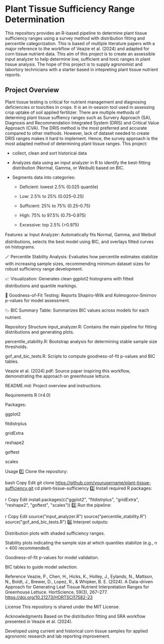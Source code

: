 # Plant Tissue Sufficiency Range Determination<br />

This repository provides an R-based pipeline to determine plant tissue sufficiency ranges using a survey method with distribution fitting and percentile categorization. This is based of multiple literature papers with a major reference to the workflow of Veazie et al. (2024) and adapted for corn tissue nutrient data. This aim of this project is to create an assessible input analyzer to help determine low, sufficient and toxic ranges in plant tissue analysis. The hope of this project is to supply agronomist and labortory technicians with a starter based in intepreting plant tissue nutrient reports.

## Project Overview<br />
Plant tissue testing is critical for nutrient management and diagnosing deficiencies or toxicities in crops. It is an in-season tool used in assessing crop uptake of soil applied fertilizer. There are multiple methods of determing plant tissue suffiency ranges such as Survery Approach (SA), Diagnosis and Recommendation Integrated System (DRIS) and Critical Value Approach (CVA). The DRIS method is the most preferred and accurate compared to other methods. However, lack of dataset needed to create DRIS ranges makes it hard to implement. Hence, the survey approach is the most adapted method of determining plant tissue ranges. 
This project:

- collect, clean and sort historical data
- Analyzes data using an input analyzer in R to identify the best-fitting distribution (Normal, Gamma, or Weibull) based on BIC.

- Segments data into categories:

    - Deficient: lowest 2.5% (0.025 quantile)

    - Low: 2.5% to 25% (0.025–0.25)

    - Sufficient: 25% to 75% (0.25–0.75)

    - High: 75% to 97.5% (0.75–0.975)

    - Excessive: top 2.5% (>0.975)


Features
📊 Input Analyzer: Automatically fits Normal, Gamma, and Weibull distributions, selects the best model using BIC, and overlays fitted curves on histograms.

🪄 Percentile Stability Analysis: Evaluates how percentile estimates stabilize with increasing sample sizes, recommending minimum dataset sizes for robust sufficiency range development.

📈 Visualization: Generates clean ggplot2 histograms with fitted distributions and quantile markings.

📝 Goodness-of-Fit Testing: Reports Shapiro-Wilk and Kolmogorov-Smirnov p-values for model assessment.

📉 BIC Summary Table: Summarizes BIC values across models for each nutrient.

Repository Structure
input_analyzer.R: Contains the main pipeline for fitting distributions and generating plots.

percentile_stability.R: Bootstrap analysis for determining stable sample size thresholds.

gof_and_bic_tests.R: Scripts to compute goodness-of-fit p-values and BIC tables.

Veazie et al. (2024).pdf: Source paper inspiring this workflow, demonstrating the approach on greenhouse lettuce.

README.md: Project overview and instructions.

Requirements
R (≥4.0)

Packages:

ggplot2

fitdistrplus

gridExtra

reshape2

goftest

scales

Usage
1️⃣ Clone the repository:

bash
Copy
Edit
git clone https://github.com/yourusername/plant-tissue-sufficiency.git
cd plant-tissue-sufficiency
2️⃣ Install required R packages:

r
Copy
Edit
install.packages(c("ggplot2", "fitdistrplus", "gridExtra", "reshape2", "goftest", "scales"))
3️⃣ Run the pipeline:

r
Copy
Edit
source("input_analyzer.R")
source("percentile_stability.R")
source("gof_and_bic_tests.R")
4️⃣ Interpret outputs:

Distribution plots with shaded sufficiency ranges.

Stability plots indicating the sample size at which quantiles stabilize (e.g., n > 400 recommended).

Goodness-of-fit p-values for model validation.

BIC tables to guide model selection.

Reference
Veazie, P., Chen, H., Hicks, K., Holley, J., Eylands, N., Mattson, N., Boldt, J., Brewer, D., Lopez, R., & Whipker, B. E. (2024). A Data-driven Approach for Generating Leaf Tissue Nutrient Interpretation Ranges for Greenhouse Lettuce. HortScience, 59(3), 267–277. https://doi.org/10.21273/HORTSCI17582-23

License
This repository is shared under the MIT License.

Acknowledgments
Based on the distribution fitting and SRA workflow presented in Veazie et al. (2024).

Developed using current and historical corn tissue samples for applied agronomic research and lab reporting improvement.
